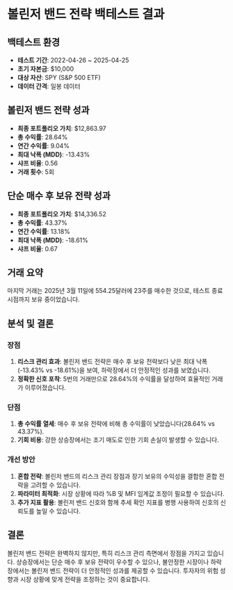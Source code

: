 # 볼린저 밴드 전략 백테스트 결과

## 백테스트 환경
- **테스트 기간**: 2022-04-26 ~ 2025-04-25
- **초기 자본금**: $10,000
- **대상 자산**: SPY (S&P 500 ETF)
- **데이터 간격**: 일봉 데이터

## 볼린저 밴드 전략 성과
- **최종 포트폴리오 가치**: $12,863.97
- **총 수익률**: 28.64%
- **연간 수익률**: 9.04%
- **최대 낙폭 (MDD)**: -13.43%
- **샤프 비율**: 0.56
- **거래 횟수**: 5회

## 단순 매수 후 보유 전략 성과
- **최종 포트폴리오 가치**: $14,336.52
- **총 수익률**: 43.37%
- **연간 수익률**: 13.18%
- **최대 낙폭 (MDD)**: -18.61%
- **샤프 비율**: 0.67

## 거래 요약
마지막 거래는 2025년 3월 11일에 554.25달러에 23주를 매수한 것으로, 테스트 종료 시점까지 보유 중이었습니다.

## 분석 및 결론

### 장점
1. **리스크 관리 효과**: 볼린저 밴드 전략은 매수 후 보유 전략보다 낮은 최대 낙폭(-13.43% vs -18.61%)을 보여, 하락장에서 더 안정적인 성과를 보였습니다.
2. **정확한 신호 포착**: 5번의 거래만으로 28.64%의 수익률을 달성하여 효율적인 거래가 이루어졌습니다.

### 단점
1. **총 수익률 열세**: 매수 후 보유 전략에 비해 총 수익률이 낮았습니다(28.64% vs 43.37%).
2. **기회 비용**: 강한 상승장에서는 조기 매도로 인한 기회 손실이 발생할 수 있습니다.

### 개선 방안
1. **혼합 전략**: 볼린저 밴드의 리스크 관리 장점과 장기 보유의 수익성을 결합한 혼합 전략을 고려할 수 있습니다.
2. **파라미터 최적화**: 시장 상황에 따라 %B 및 MFI 임계값 조정이 필요할 수 있습니다.
3. **추가 지표 활용**: 볼린저 밴드 신호와 함께 추세 확인 지표를 병행 사용하여 신호의 신뢰도를 높일 수 있습니다.

## 결론
볼린저 밴드 전략은 완벽하지 않지만, 특히 리스크 관리 측면에서 장점을 가지고 있습니다. 상승장에서는 단순 매수 후 보유 전략이 우수할 수 있으나, 불안정한 시장이나 하락장에서는 볼린저 밴드 전략이 더 안정적인 성과를 제공할 수 있습니다. 투자자의 위험 성향과 시장 상황에 맞게 전략을 조정하는 것이 중요합니다. 